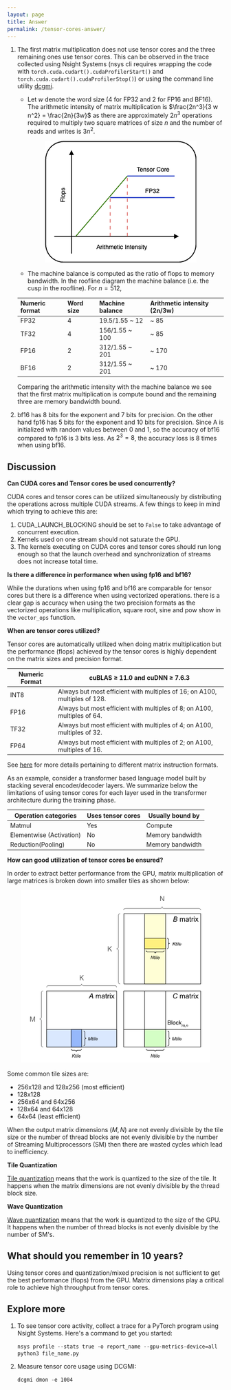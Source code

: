 ```yaml
---
layout: page
title: Answer
permalink: /tensor-cores-answer/
---
```


1. The first matrix multiplication does not use tensor cores and the three remaining ones use tensor
   cores. This can be observed in the trace collected using Nsight Systems (nsys cli requires
   wrapping the code with `torch.cuda.cudart().cudaProfilerStart()` and
   `torch.cuda.cudart().cudaProfilerStop()`) or using the command line utility
   [dcgmi](https://docs.nvidia.com/datacenter/dcgm/latest/user-guide/getting-started.html).
   
   - Let $w$ denote the word size (4 for FP32 and 2 for FP16 and BF16). The arithmetic intensity of
     matrix multiplication is $\frac{2n^3}{3 w n^2} = \frac{2n}{3w}$ as there are approximately
     $2n^3$ operations required to multiply two square matrices of size $n$ and the number of reads
     and writes is $3n^2$.

    <p align = "center">
      <a href="/tensor_cores/arithmetic_intensity.png">
        <img src="/tensor_cores/arithmetic_intensity.png">
      </a>
    </p>

    - The machine balance is computed as the ratio of flops to memory bandwidth. In the roofline
    diagram the machine balance (i.e. the cusp in the roofline). For $n=512$,



    | Numeric format | Word size | Machine balance | Arithmetic intensity (2n/3w)|
    | --- | --- | --- | --- |
    | FP32 | 4  | 19.5/1.55 ~ 12 | ~ 85 | 
    | TF32 | 4 | 156/1.55 ~ 100 | ~ 85 |
    | FP16 | 2 | 312/1.55 ~ 201 | ~ 170 | 
    | BF16 | 2 | 312/1.55 ~ 201 | ~ 170 | 

    Comparing the arithmetic intensity with the machine balance we see that the first matrix
    multiplication is compute bound and the remaining three are memory bandwidth bound.

2. bf16 has 8 bits for the exponent and 7 bits for precision. On the other hand fp16 has 5 bits for
   the exponent and 10 bits for precision. Since A is initialized with random values between 0 and
   1, so the accuracy of bf16 compared to fp16 is 3 bits
   less. As $2^3 = 8$, the accuracy loss is 8 times when using bf16.


## Discussion

**Can CUDA cores and Tensor cores be used concurrently?**

CUDA cores and tensor cores can be utilized simultaneously by distributing the operations across
multiple CUDA streams. A few things to keep in mind which trying to achieve this are: 

  1. CUDA_LAUNCH_BLOCKING should be set to `False` to take advantage of concurrent execution.
  1. Kernels used on one stream should not saturate the GPU.
  1. The kernels executing on CUDA cores and tensor cores should run long enough so
     that the launch overhead and synchronization of streams does not increase total time.

**Is there a difference in performance when using fp16 and bf16?**

While the durations when using fp16 and bf16 are comparable for tensor cores but there is a
difference when using vectorized operations.  there is a clear gap is accuracy
when using the two precision formats as the vectorized operations like multiplication, square root,
sine and pow show in the `vector_ops` function.

**When are tensor cores utilized?**

Tensor cores are automatically utilized when doing matrix multiplication but the performance
(flops) achieved by the tensor cores is highly dependent on the matrix sizes and precision format.

| Numeric Format | cuBLAS ≥ 11.0 and cuDNN ≥ 7.6.3                                  |
| ---  | ---                                                                        |
| INT8 | Always but most efficient with multiples of 16; on A100, multiples of 128. |
| FP16 | Always but most efficient with multiples of 8; on A100, multiples of 64.   |
| TF32 | Always but most efficient with multiples of 4; on A100, multiples of 32.   |
| FP64 | Always but most efficient with multiples of 2; on A100, multiples of 16.   |

See
[here](https://docs.nvidia.com/cuda/ampere-tuning-guide/index.html#improved-tensor-core-operations)
for more details pertaining to different matrix instruction formats.

As an example, consider a transformer based language model built by stacking several encoder/decoder
layers. We summarize below the limitations of using tensor cores for each layer used in the
transformer architecture during the training phase.

| Operation categories      | Uses tensor cores | Usually bound by  |
| ---                       | ---               | ---               |
| Matmul                    | Yes               | Compute           | 
| Elementwise (Activation)  | No                | Memory bandwidth  |        
| Reduction(Pooling)        | No                | Memory bandwidth  |

**How can good utilization of tensor cores be ensured?**

In order to extract better performance from the GPU, matrix multiplication of large matrices is broken down into smaller tiles as shown below:

<p align = "center">
  <a href="/tensor_cores/tiled_matmul.png">
    <img src="/tensor_cores/tiled_matmul.png">
  </a>
</p>

Some common tile sizes are:

- 256x128 and 128x256 (most efficient)
- 128x128
- 256x64 and 64x256
- 128x64 and 64x128
- 64x64 (least efficient)

When the output matrix dimensions ($M, N$) are not evenly divisible by the tile size or the
number of thread blocks are not evenly divisible by the number of Streaming Multiprocessors (SM)
then there are wasted cycles which lead to inefficiency.

**Tile Quantization**

[Tile
quantization](https://docs.nvidia.com/deeplearning/performance/dl-performance-matrix-multiplication/index.html#tile-quant) means that the work is quantized to the size of the tile. It happens when the matrix dimensions are not evenly divisible by the thread block size.

<!--
<p align = "center">
  <a href="/tensor_cores/tile_quantization.png">
    <img src="/tensor_cores/tile_quantization.png">
  </a>
</p>


_TODO: paraphrase_

While CUDA libraries ensure that invalid memory accesses are not performed by any tiles, all tiles
perform the same amount of arithmetic operations. In the image on the right the amount of arithmetic
operations is 1.5x the amount on the left despite needing only a fraction more algorithmically. 
This shows that highest utilization is achieved when the output matrix size is evenly divisible by
the tile dimensions.
-->

**Wave Quantization**

[Wave quantization](https://docs.nvidia.com/deeplearning/performance/dl-performance-matrix-multiplication/index.html#wave-quant) means that the work is quantized to the size of the GPU. It happens when the number of thread blocks is not evenly divisible by the number of SM's.  

<!--
<p align = "center">
  <a href="/tensor_cores/wave_quantization.png">
    <img src="/tensor_cores/wave_quantization.png">
  </a>
</p>
_TODO: paraphrase_

Since the A100 GPU has 108 SMs; in the particular case of 256x128 thread block tiles, it can execute one thread block per SM, leading to a wave size of 108 tiles that can execute simultaneously. Thus, GPU utilization will be highest when the number of tiles is an integer multiple of 108 or just below.
-->

## What should you remember in 10 years?

Using tensor cores and quantization/mixed precision is not sufficient to get the best performance (flops)
from the GPU. Matrix dimensions play a critical role to achieve high throughput from tensor cores.

## Explore more

1. To see tensor core activity, collect a trace for a PyTorch program using Nsight Systems. Here's a command to get you started:

   ```
   nsys profile --stats true -o report_name --gpu-metrics-device=all python3 file_name.py
   ```

1. Measure tensor core usage using DCGMI:

    ```
    dcgmi dmon -e 1004
    ```
